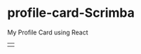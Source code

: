 # profile-card-Scrimba
My Profile Card using React

<table>
  <tr>
    <td>
       <img scr="https://github.com/Harshbailurkar/React-profile-card/assets/113308692/ce47d73d-03b1-4f8a-a829-05ae61e88d2c" >
    </td>
  </tr>
</table>
